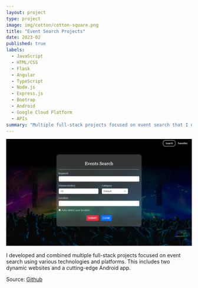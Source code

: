 ```yaml
---
layout: project
type: project
image: img/cotton/cotton-square.png
title: "Event Search Projects"
date: 2023-02
published: true
labels:
  - JavaScript
  - HTML/CSS
  - Flask
  - Angular
  - TypeScript
  - Node.js
  - Express.js
  - Bootrap
  - Android
  - Google Cloud Platform
  - APIs
summary: "Multiple full-stack projects focused on event search that I developed for CSCI-570 Web Technologies."
---
```


<img class="img-fluid" src="../img/events_search/events-search-index.png">

I developed and combined multiple full-stack projects focused on event search using various technologies and platforms. This includes two dynamic websites and a cutting-edge Android app.

Source: <a href="https://gitfront.io/r/user-4509220/iD4QEsaTmcKq/wanjingy.github.io/"><i class="large github icon "></i>Github</a>
